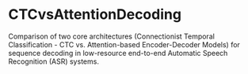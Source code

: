 # CTCvsAttentionDecoding
Comparison of two core architectures (Connectionist Temporal Classification - CTC vs. Attention-based Encoder-Decoder Models) for sequence decoding in low-resource end-to-end Automatic Speech Recognition (ASR) systems.
